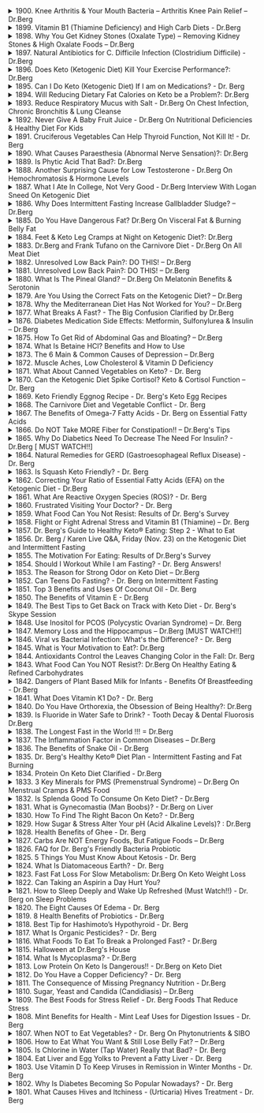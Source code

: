 <details>
<summary>1900. Knee Arthritis & Your Mouth Bacteria – Arthritis Knee Pain Relief – Dr.Berg</summary><br>

<a href="https://www.youtube.com/watch?v=036aZsG-5OI" target="_blank">
    <img src="https://img.youtube.com/vi/036aZsG-5OI/maxresdefault.jpg" alt="[Youtube]" width="200">
</a>


</details>

<details>
<summary>1899. Vitamin B1 (Thiamine Deficiency) and High Carb Diets - Dr.Berg</summary><br>

<a href="https://www.youtube.com/watch?v=GlpXUIQWBok" target="_blank">
    <img src="https://img.youtube.com/vi/GlpXUIQWBok/maxresdefault.jpg" alt="[Youtube]" width="200">
</a>


</details>

<details>
<summary>1898. Why You Get Kidney Stones (Oxalate Type) – Removing Kidney Stones & High Oxalate Foods – Dr.Berg</summary><br>

<a href="https://www.youtube.com/watch?v=LHn169caXDY" target="_blank">
    <img src="https://img.youtube.com/vi/LHn169caXDY/maxresdefault.jpg" alt="[Youtube]" width="200">
</a>


</details>

<details>
<summary>1897. Natural Antibiotics for C. Difficile Infection (Clostridium Difficile) - Dr.Berg</summary><br>

<a href="https://www.youtube.com/watch?v=4mio_jwXLFs" target="_blank">
    <img src="https://img.youtube.com/vi/4mio_jwXLFs/maxresdefault.jpg" alt="[Youtube]" width="200">
</a>


</details>

<details>
<summary>1896. Does Keto (Ketogenic Diet) Kill Your Exercise Performance?: Dr.Berg</summary><br>

<a href="https://www.youtube.com/watch?v=mEHI1HqnTfo" target="_blank">
    <img src="https://img.youtube.com/vi/mEHI1HqnTfo/maxresdefault.jpg" alt="[Youtube]" width="200">
</a>


</details>

<details>
<summary>1895. Can I Do Keto (Ketogenic Diet) If I am on Medications? - Dr. Berg</summary><br>

<a href="https://www.youtube.com/watch?v=b2cylXlGLsk" target="_blank">
    <img src="https://img.youtube.com/vi/b2cylXlGLsk/maxresdefault.jpg" alt="[Youtube]" width="200">
</a>


</details>

<details>
<summary>1894. Will Reducing Dietary Fat Calories on Keto be a Problem?: Dr.Berg</summary><br>

<a href="https://www.youtube.com/watch?v=VkK78eTcwX8" target="_blank">
    <img src="https://img.youtube.com/vi/VkK78eTcwX8/maxresdefault.jpg" alt="[Youtube]" width="200">
</a>


</details>

<details>
<summary>1893. Reduce Respiratory Mucus with Salt - Dr.Berg On Chest Infection, Chronic Bronchitis & Lung Cleanse</summary><br>

<a href="https://www.youtube.com/watch?v=eC1T6gtzbjA" target="_blank">
    <img src="https://img.youtube.com/vi/eC1T6gtzbjA/maxresdefault.jpg" alt="[Youtube]" width="200">
</a>


</details>

<details>
<summary>1892. Never Give A Baby Fruit Juice - Dr.Berg On Nutritional Deficiencies & Healthy Diet For Kids</summary><br>

<a href="https://www.youtube.com/watch?v=-K786D-4pbU" target="_blank">
    <img src="https://img.youtube.com/vi/-K786D-4pbU/maxresdefault.jpg" alt="[Youtube]" width="200">
</a>


</details>

<details>
<summary>1891. Cruciferous Vegetables Can Help Thyroid Function, Not Kill It! - Dr. Berg</summary><br>

<a href="https://www.youtube.com/watch?v=9r3voh7-OcU" target="_blank">
    <img src="https://img.youtube.com/vi/9r3voh7-OcU/maxresdefault.jpg" alt="[Youtube]" width="200">
</a>


</details>

<details>
<summary>1890. What Causes Paraesthesia (Abnormal Nerve Sensation)?: Dr.Berg</summary><br>

<a href="https://www.youtube.com/watch?v=2o7EpKY4XgU" target="_blank">
    <img src="https://img.youtube.com/vi/2o7EpKY4XgU/maxresdefault.jpg" alt="[Youtube]" width="200">
</a>


</details>

<details>
<summary>1889. Is Phytic Acid That Bad?: Dr.Berg</summary><br>

<a href="https://www.youtube.com/watch?v=WmmghwWpQR4" target="_blank">
    <img src="https://img.youtube.com/vi/WmmghwWpQR4/maxresdefault.jpg" alt="[Youtube]" width="200">
</a>


</details>

<details>
<summary>1888. Another Surprising Cause for Low Testosterone - Dr.Berg On Hemochromatosis & Hormone Levels</summary><br>

<a href="https://www.youtube.com/watch?v=JUkWuGmk_6w" target="_blank">
    <img src="https://img.youtube.com/vi/JUkWuGmk_6w/maxresdefault.jpg" alt="[Youtube]" width="200">
</a>


</details>

<details>
<summary>1887. What I Ate In College, Not Very Good - Dr.Berg Interview With Logan Sneed On Ketogenic Diet</summary><br>

<a href="https://www.youtube.com/watch?v=tkCAm4SbjRE" target="_blank">
    <img src="https://img.youtube.com/vi/tkCAm4SbjRE/maxresdefault.jpg" alt="[Youtube]" width="200">
</a>


</details>

<details>
<summary>1886. Why Does Intermittent Fasting Increase Gallbladder Sludge? – Dr.Berg</summary><br>

<a href="https://www.youtube.com/watch?v=OmjabnAXt5E" target="_blank">
    <img src="https://img.youtube.com/vi/OmjabnAXt5E/maxresdefault.jpg" alt="[Youtube]" width="200">
</a>


</details>

<details>
<summary>1885. Do You Have Dangerous Fat? Dr.Berg On Visceral Fat & Burning Belly Fat</summary><br>

<a href="https://www.youtube.com/watch?v=oKHmHh1xIGQ" target="_blank">
    <img src="https://img.youtube.com/vi/oKHmHh1xIGQ/maxresdefault.jpg" alt="[Youtube]" width="200">
</a>


</details>

<details>
<summary>1884. Feet & Keto Leg Cramps at Night on Ketogenic Diet?: Dr.Berg</summary><br>

<a href="https://www.youtube.com/watch?v=qOyhxTVr5w4" target="_blank">
    <img src="https://img.youtube.com/vi/qOyhxTVr5w4/maxresdefault.jpg" alt="[Youtube]" width="200">
</a>


</details>

<details>
<summary>1883. Dr.Berg and Frank Tufano on the Carnivore Diet - Dr.Berg On All Meat Diet</summary><br>

<a href="https://www.youtube.com/watch?v=4rYe74Ew0zw" target="_blank">
    <img src="https://img.youtube.com/vi/4rYe74Ew0zw/maxresdefault.jpg" alt="[Youtube]" width="200">
</a>


</details>

<details>
<summary>1882. Unresolved Low Back Pain?: DO THIS! – Dr.Berg</summary><br>

<a href="https://www.youtube.com/watch?v=yrGhaJ6jqJk" target="_blank">
    <img src="https://img.youtube.com/vi/yrGhaJ6jqJk/maxresdefault.jpg" alt="[Youtube]" width="200">
</a>


</details>

<details>
<summary>1881. Unresolved Low Back Pain?: DO THIS! – Dr.Berg</summary><br>

<a href="https://www.youtube.com/watch?v=eDIrsV01SLI" target="_blank">
    <img src="https://img.youtube.com/vi/eDIrsV01SLI/maxresdefault.jpg" alt="[Youtube]" width="200">
</a>


</details>

<details>
<summary>1880. What Is The Pineal Gland? – Dr.Berg On Melatonin Benefits & Serotonin</summary><br>

<a href="https://www.youtube.com/watch?v=OSaYls_-h-4" target="_blank">
    <img src="https://img.youtube.com/vi/OSaYls_-h-4/maxresdefault.jpg" alt="[Youtube]" width="200">
</a>


</details>

<details>
<summary>1879. Are You Using the Correct Fats on the Ketogenic Diet? – Dr.Berg</summary><br>

<a href="https://www.youtube.com/watch?v=VlB3K6o5BQo" target="_blank">
    <img src="https://img.youtube.com/vi/VlB3K6o5BQo/maxresdefault.jpg" alt="[Youtube]" width="200">
</a>


</details>

<details>
<summary>1878. Why the Mediterranean Diet Has Not Worked for You? – Dr.Berg</summary><br>

<a href="https://www.youtube.com/watch?v=Xbc7c0w3_Vs" target="_blank">
    <img src="https://img.youtube.com/vi/Xbc7c0w3_Vs/maxresdefault.jpg" alt="[Youtube]" width="200">
</a>


</details>

<details>
<summary>1877. What Breaks A Fast? - The Big Confusion Clarified by Dr.Berg</summary><br>

<a href="https://www.youtube.com/watch?v=9VC7KZg2-ok" target="_blank">
    <img src="https://img.youtube.com/vi/9VC7KZg2-ok/maxresdefault.jpg" alt="[Youtube]" width="200">
</a>


</details>

<details>
<summary>1876. Diabetes Medication Side Effects: Metformin, Sulfonylurea & Insulin – Dr.Berg</summary><br>

<a href="https://www.youtube.com/watch?v=ozbNW8-ZLm4" target="_blank">
    <img src="https://img.youtube.com/vi/ozbNW8-ZLm4/maxresdefault.jpg" alt="[Youtube]" width="200">
</a>


</details>

<details>
<summary>1875. How To Get Rid of Abdominal Gas and Bloating? – Dr.Berg</summary><br>

<a href="https://www.youtube.com/watch?v=WxM1WcdugQ0" target="_blank">
    <img src="https://img.youtube.com/vi/WxM1WcdugQ0/maxresdefault.jpg" alt="[Youtube]" width="200">
</a>


</details>

<details>
<summary>1874. What Is Betaine HCl? Benefits and How to Use</summary><br>

<a href="https://www.youtube.com/watch?v=Jc1y0tfwWlo" target="_blank">
    <img src="https://img.youtube.com/vi/Jc1y0tfwWlo/maxresdefault.jpg" alt="[Youtube]" width="200">
</a>


</details>

<details>
<summary>1873. The 6 Main & Common Causes of Depression – Dr.Berg</summary><br>

<a href="https://www.youtube.com/watch?v=OV5OlaPZ6C4" target="_blank">
    <img src="https://img.youtube.com/vi/OV5OlaPZ6C4/maxresdefault.jpg" alt="[Youtube]" width="200">
</a>


</details>

<details>
<summary>1872. Muscle Aches, Low Cholesterol & Vitamin D Deficiency</summary><br>

<a href="https://www.youtube.com/watch?v=9zTv1d7MQA0" target="_blank">
    <img src="https://img.youtube.com/vi/9zTv1d7MQA0/maxresdefault.jpg" alt="[Youtube]" width="200">
</a>


</details>

<details>
<summary>1871. What About Canned Vegetables on Keto? - Dr. Berg</summary><br>

<a href="https://www.youtube.com/watch?v=ZRnW4sd-4co" target="_blank">
    <img src="https://img.youtube.com/vi/ZRnW4sd-4co/maxresdefault.jpg" alt="[Youtube]" width="200">
</a>


</details>

<details>
<summary>1870. Can the Ketogenic Diet Spike Cortisol? Keto & Cortisol Function – Dr. Berg</summary><br>

<a href="https://www.youtube.com/watch?v=9Vt8I3dtuag" target="_blank">
    <img src="https://img.youtube.com/vi/9Vt8I3dtuag/maxresdefault.jpg" alt="[Youtube]" width="200">
</a>


</details>

<details>
<summary>1869. Keto Friendly Eggnog Recipe - Dr. Berg's Keto Egg Recipes</summary><br>

<a href="https://www.youtube.com/watch?v=9mZj17AdbrE" target="_blank">
    <img src="https://img.youtube.com/vi/9mZj17AdbrE/maxresdefault.jpg" alt="[Youtube]" width="200">
</a>


</details>

<details>
<summary>1868. The Carnivore Diet and Vegetable Conflict - Dr. Berg</summary><br>

<a href="https://www.youtube.com/watch?v=Cngf7Gjo_-g" target="_blank">
    <img src="https://img.youtube.com/vi/Cngf7Gjo_-g/maxresdefault.jpg" alt="[Youtube]" width="200">
</a>


</details>

<details>
<summary>1867. The Benefits of Omega-7 Fatty Acids - Dr. Berg on Essential Fatty Acids</summary><br>

<a href="https://www.youtube.com/watch?v=5PBuZRmB4QQ" target="_blank">
    <img src="https://img.youtube.com/vi/5PBuZRmB4QQ/maxresdefault.jpg" alt="[Youtube]" width="200">
</a>


</details>

<details>
<summary>1866. Do NOT Take MORE Fiber for Constipation!! – Dr.Berg's Tips</summary><br>

<a href="https://www.youtube.com/watch?v=t-jtHOWhAIw" target="_blank">
    <img src="https://img.youtube.com/vi/t-jtHOWhAIw/maxresdefault.jpg" alt="[Youtube]" width="200">
</a>


</details>

<details>
<summary>1865. Why Do Diabetics Need To Decrease The Need For Insulin? - Dr.Berg [ MUST WATCH!!]</summary><br>

<a href="https://www.youtube.com/watch?v=LppIp928SrA" target="_blank">
    <img src="https://img.youtube.com/vi/LppIp928SrA/maxresdefault.jpg" alt="[Youtube]" width="200">
</a>


</details>

<details>
<summary>1864. Natural Remedies for GERD (Gastroesophageal Reflux Disease) - Dr. Berg</summary><br>

<a href="https://www.youtube.com/watch?v=HSNZlFlTMYw" target="_blank">
    <img src="https://img.youtube.com/vi/HSNZlFlTMYw/maxresdefault.jpg" alt="[Youtube]" width="200">
</a>


</details>

<details>
<summary>1863. Is Squash Keto Friendly? - Dr. Berg</summary><br>

<a href="https://www.youtube.com/watch?v=cIhv1l8JuXg" target="_blank">
    <img src="https://img.youtube.com/vi/cIhv1l8JuXg/maxresdefault.jpg" alt="[Youtube]" width="200">
</a>


</details>

<details>
<summary>1862. Correcting Your Ratio of Essential Fatty Acids (EFA) on the Ketogenic Diet - Dr.Berg</summary><br>

<a href="https://www.youtube.com/watch?v=P9cAwvkyReg" target="_blank">
    <img src="https://img.youtube.com/vi/P9cAwvkyReg/maxresdefault.jpg" alt="[Youtube]" width="200">
</a>


</details>

<details>
<summary>1861. What Are Reactive Oxygen Species (ROS)? - Dr. Berg</summary><br>

<a href="https://www.youtube.com/watch?v=gUUsTbeu4LE" target="_blank">
    <img src="https://img.youtube.com/vi/gUUsTbeu4LE/maxresdefault.jpg" alt="[Youtube]" width="200">
</a>


</details>

<details>
<summary>1860. Frustrated Visiting Your Doctor? - Dr. Berg</summary><br>

<a href="https://www.youtube.com/watch?v=Ex2RNOoRNzA" target="_blank">
    <img src="https://img.youtube.com/vi/Ex2RNOoRNzA/maxresdefault.jpg" alt="[Youtube]" width="200">
</a>


</details>

<details>
<summary>1859. What Food Can You Not Resist: Results of Dr. Berg's Survey</summary><br>

<a href="https://www.youtube.com/watch?v=1lO8wmnSzik" target="_blank">
    <img src="https://img.youtube.com/vi/1lO8wmnSzik/maxresdefault.jpg" alt="[Youtube]" width="200">
</a>


</details>

<details>
<summary>1858. Flight or Fight Adrenal Stress and Vitamin B1 (Thiamine) – Dr. Berg</summary><br>

<a href="https://www.youtube.com/watch?v=TFs9EZAUzrE" target="_blank">
    <img src="https://img.youtube.com/vi/TFs9EZAUzrE/maxresdefault.jpg" alt="[Youtube]" width="200">
</a>


</details>

<details>
<summary>1857. Dr. Berg's Guide to Healthy Keto® Eating: Step 2 - What to Eat</summary><br>

<a href="https://www.youtube.com/watch?v=mBqpaAKtnXE" target="_blank">
    <img src="https://img.youtube.com/vi/mBqpaAKtnXE/maxresdefault.jpg" alt="[Youtube]" width="200">
</a>


</details>

<details>
<summary>1856. Dr. Berg / Karen Live Q&A, Friday (Nov. 23) on the Ketogenic Diet and Intermittent Fasting</summary><br>

<a href="https://www.youtube.com/watch?v=OjlXc-UYjPA" target="_blank">
    <img src="https://img.youtube.com/vi/OjlXc-UYjPA/maxresdefault.jpg" alt="[Youtube]" width="200">
</a>


</details>

<details>
<summary>1855. The Motivation For Eating: Results of Dr.Berg's Survey</summary><br>

<a href="https://www.youtube.com/watch?v=M3ZiVmj9oDA" target="_blank">
    <img src="https://img.youtube.com/vi/M3ZiVmj9oDA/maxresdefault.jpg" alt="[Youtube]" width="200">
</a>


</details>

<details>
<summary>1854. Should I Workout While I am Fasting? - Dr. Berg Answers!</summary><br>

<a href="https://www.youtube.com/watch?v=mcKEGv5Wucw" target="_blank">
    <img src="https://img.youtube.com/vi/mcKEGv5Wucw/maxresdefault.jpg" alt="[Youtube]" width="200">
</a>


</details>

<details>
<summary>1853. The Reason for Strong Odor on Keto Diet – Dr.Berg</summary><br>

<a href="https://www.youtube.com/watch?v=uANY0j-UzVs" target="_blank">
    <img src="https://img.youtube.com/vi/uANY0j-UzVs/maxresdefault.jpg" alt="[Youtube]" width="200">
</a>


</details>

<details>
<summary>1852. Can Teens Do Fasting? - Dr. Berg on Intermittent Fasting</summary><br>

<a href="https://www.youtube.com/watch?v=_yvy5-pHjQo" target="_blank">
    <img src="https://img.youtube.com/vi/_yvy5-pHjQo/maxresdefault.jpg" alt="[Youtube]" width="200">
</a>


</details>

<details>
<summary>1851. Top 3 Benefits and Uses Of Coconut Oil - Dr. Berg</summary><br>

<a href="https://www.youtube.com/watch?v=goIfgmQQOKc" target="_blank">
    <img src="https://img.youtube.com/vi/goIfgmQQOKc/maxresdefault.jpg" alt="[Youtube]" width="200">
</a>


</details>

<details>
<summary>1850. The Benefits of Vitamin E - Dr.Berg</summary><br>

<a href="https://www.youtube.com/watch?v=kVWi0hRBbYg" target="_blank">
    <img src="https://img.youtube.com/vi/kVWi0hRBbYg/maxresdefault.jpg" alt="[Youtube]" width="200">
</a>


</details>

<details>
<summary>1849. The Best Tips to Get Back on Track with Keto Diet - Dr. Berg's Skype Session</summary><br>

<a href="https://www.youtube.com/watch?v=4fzJRrLVdWM" target="_blank">
    <img src="https://img.youtube.com/vi/4fzJRrLVdWM/maxresdefault.jpg" alt="[Youtube]" width="200">
</a>


</details>

<details>
<summary>1848. Use Inositol for PCOS (Polycystic Ovarian Syndrome) – Dr. Berg</summary><br>

<a href="https://www.youtube.com/watch?v=JThjAb_i-Nc" target="_blank">
    <img src="https://img.youtube.com/vi/JThjAb_i-Nc/maxresdefault.jpg" alt="[Youtube]" width="200">
</a>


</details>

<details>
<summary>1847. Memory Loss and the Hippocampus – Dr.Berg [MUST WATCH!!]</summary><br>

<a href="https://www.youtube.com/watch?v=9iVFPVTBNaw" target="_blank">
    <img src="https://img.youtube.com/vi/9iVFPVTBNaw/maxresdefault.jpg" alt="[Youtube]" width="200">
</a>


</details>

<details>
<summary>1846. Viral vs Bacterial Infection: What's the Difference? - Dr. Berg</summary><br>

<a href="https://www.youtube.com/watch?v=OMRCaKYthLg" target="_blank">
    <img src="https://img.youtube.com/vi/OMRCaKYthLg/maxresdefault.jpg" alt="[Youtube]" width="200">
</a>


</details>

<details>
<summary>1845. What is Your Motivation to Eat?: Dr.Berg</summary><br>

<a href="https://www.youtube.com/watch?v=feacRxf8vrw" target="_blank">
    <img src="https://img.youtube.com/vi/feacRxf8vrw/maxresdefault.jpg" alt="[Youtube]" width="200">
</a>


</details>

<details>
<summary>1844. Antioxidants Control the Leaves Changing Color in the Fall: Dr. Berg</summary><br>

<a href="https://www.youtube.com/watch?v=-FG6xjiREHc" target="_blank">
    <img src="https://img.youtube.com/vi/-FG6xjiREHc/maxresdefault.jpg" alt="[Youtube]" width="200">
</a>


</details>

<details>
<summary>1843. What Food Can You NOT Resist?: Dr.Berg On Healthy Eating & Refined Carbohydrates</summary><br>

<a href="https://www.youtube.com/watch?v=2Trm34WbAIY" target="_blank">
    <img src="https://img.youtube.com/vi/2Trm34WbAIY/maxresdefault.jpg" alt="[Youtube]" width="200">
</a>


</details>

<details>
<summary>1842. Dangers of Plant Based Milk for Infants - Benefits Of Breastfeeding - Dr.Berg</summary><br>

<a href="https://www.youtube.com/watch?v=wUeTRC2F2J8" target="_blank">
    <img src="https://img.youtube.com/vi/wUeTRC2F2J8/maxresdefault.jpg" alt="[Youtube]" width="200">
</a>


</details>

<details>
<summary>1841. What Does Vitamin K1 Do? - Dr. Berg</summary><br>

<a href="https://www.youtube.com/watch?v=itk_htAckZQ" target="_blank">
    <img src="https://img.youtube.com/vi/itk_htAckZQ/maxresdefault.jpg" alt="[Youtube]" width="200">
</a>


</details>

<details>
<summary>1840. Do You Have Orthorexia, the Obsession of Being Healthy?: Dr.Berg</summary><br>

<a href="https://www.youtube.com/watch?v=pj6NYBUgdYc" target="_blank">
    <img src="https://img.youtube.com/vi/pj6NYBUgdYc/maxresdefault.jpg" alt="[Youtube]" width="200">
</a>


</details>

<details>
<summary>1839. Is Fluoride in Water Safe to Drink? - Tooth Decay & Dental Fluorosis Dr.Berg</summary><br>

<a href="https://www.youtube.com/watch?v=ultcbOkutcQ" target="_blank">
    <img src="https://img.youtube.com/vi/ultcbOkutcQ/maxresdefault.jpg" alt="[Youtube]" width="200">
</a>


</details>

<details>
<summary>1838. The Longest Fast in the World !!! = Dr.Berg</summary><br>

<a href="https://www.youtube.com/watch?v=u0qaaaU9NPU" target="_blank">
    <img src="https://img.youtube.com/vi/u0qaaaU9NPU/maxresdefault.jpg" alt="[Youtube]" width="200">
</a>


</details>

<details>
<summary>1837. The Inflammation Factor in Common Diseases – Dr.Berg</summary><br>

<a href="https://www.youtube.com/watch?v=AHkvagiOE8U" target="_blank">
    <img src="https://img.youtube.com/vi/AHkvagiOE8U/maxresdefault.jpg" alt="[Youtube]" width="200">
</a>


</details>

<details>
<summary>1836. The Benefits of Snake Oil - Dr.Berg</summary><br>

<a href="https://www.youtube.com/watch?v=aBavDwK6jBA" target="_blank">
    <img src="https://img.youtube.com/vi/aBavDwK6jBA/maxresdefault.jpg" alt="[Youtube]" width="200">
</a>


</details>

<details>
<summary>1835. Dr. Berg's Healthy Keto® Diet Plan - Intermittent Fasting and Fat Burning</summary><br>

<a href="https://www.youtube.com/watch?v=vMZfyEy_jpI" target="_blank">
    <img src="https://img.youtube.com/vi/vMZfyEy_jpI/maxresdefault.jpg" alt="[Youtube]" width="200">
</a>


</details>

<details>
<summary>1834. Protein On Keto Diet Clarified - Dr.Berg</summary><br>

<a href="https://www.youtube.com/watch?v=yA8-dsGexyk" target="_blank">
    <img src="https://img.youtube.com/vi/yA8-dsGexyk/maxresdefault.jpg" alt="[Youtube]" width="200">
</a>


</details>

<details>
<summary>1833. 3 Key Minerals for PMS (Premenstrual Syndrome) – Dr.Berg On Menstrual Cramps & PMS Food</summary><br>

<a href="https://www.youtube.com/watch?v=tFp005TDrXY" target="_blank">
    <img src="https://img.youtube.com/vi/tFp005TDrXY/maxresdefault.jpg" alt="[Youtube]" width="200">
</a>


</details>

<details>
<summary>1832. Is Splenda Good To Consume On Keto Diet? - Dr.Berg</summary><br>

<a href="https://www.youtube.com/watch?v=cY6EVoD7vrM" target="_blank">
    <img src="https://img.youtube.com/vi/cY6EVoD7vrM/maxresdefault.jpg" alt="[Youtube]" width="200">
</a>


</details>

<details>
<summary>1831. What is Gynecomastia (Man Boobs)? - Dr.Berg on Liver</summary><br>

<a href="https://www.youtube.com/watch?v=mvHmYmQspNk" target="_blank">
    <img src="https://img.youtube.com/vi/mvHmYmQspNk/maxresdefault.jpg" alt="[Youtube]" width="200">
</a>


</details>

<details>
<summary>1830. How To Find The Right Bacon On Keto? - Dr.Berg</summary><br>

<a href="https://www.youtube.com/watch?v=rQaQUPu7_yM" target="_blank">
    <img src="https://img.youtube.com/vi/rQaQUPu7_yM/maxresdefault.jpg" alt="[Youtube]" width="200">
</a>


</details>

<details>
<summary>1829. How Sugar & Stress Alter Your pH (Acid Alkaline Levels)? : Dr.Berg</summary><br>

<a href="https://www.youtube.com/watch?v=kORcxGHdenw" target="_blank">
    <img src="https://img.youtube.com/vi/kORcxGHdenw/maxresdefault.jpg" alt="[Youtube]" width="200">
</a>


</details>

<details>
<summary>1828. Health Benefits of Ghee - Dr. Berg</summary><br>

<a href="https://www.youtube.com/watch?v=obiIWcF73GE" target="_blank">
    <img src="https://img.youtube.com/vi/obiIWcF73GE/maxresdefault.jpg" alt="[Youtube]" width="200">
</a>


</details>

<details>
<summary>1827. Carbs Are NOT Energy Foods, But Fatigue Foods – Dr.Berg</summary><br>

<a href="https://www.youtube.com/watch?v=np1j4z4sGAM" target="_blank">
    <img src="https://img.youtube.com/vi/np1j4z4sGAM/maxresdefault.jpg" alt="[Youtube]" width="200">
</a>


</details>

<details>
<summary>1826. FAQ for Dr. Berg's Friendly Bacteria Probiotic</summary><br>

<a href="https://www.youtube.com/watch?v=9zYuXDlZCjE" target="_blank">
    <img src="https://img.youtube.com/vi/9zYuXDlZCjE/maxresdefault.jpg" alt="[Youtube]" width="200">
</a>


</details>

<details>
<summary>1825. 5 Things You Must Know About Ketosis - Dr. Berg</summary><br>

<a href="https://www.youtube.com/watch?v=WlbwAc4zI0M" target="_blank">
    <img src="https://img.youtube.com/vi/WlbwAc4zI0M/maxresdefault.jpg" alt="[Youtube]" width="200">
</a>


</details>

<details>
<summary>1824. What Is Diatomaceous Earth? - Dr. Berg</summary><br>

<a href="https://www.youtube.com/watch?v=hgSNOV2mj1U" target="_blank">
    <img src="https://img.youtube.com/vi/hgSNOV2mj1U/maxresdefault.jpg" alt="[Youtube]" width="200">
</a>


</details>

<details>
<summary>1823. Fast Fat Loss For Slow Metabolism: Dr.Berg On Keto Weight Loss</summary><br>

<a href="https://www.youtube.com/watch?v=iDhWIrS0OQ4" target="_blank">
    <img src="https://img.youtube.com/vi/iDhWIrS0OQ4/maxresdefault.jpg" alt="[Youtube]" width="200">
</a>


</details>

<details>
<summary>1822. Can Taking an Aspirin a Day Hurt You?</summary><br>

<a href="https://www.youtube.com/watch?v=YuSV3gdTRB4" target="_blank">
    <img src="https://img.youtube.com/vi/YuSV3gdTRB4/maxresdefault.jpg" alt="[Youtube]" width="200">
</a>


</details>

<details>
<summary>1821. How to Sleep Deeply and Wake Up Refreshed (Must Watch!!) - Dr. Berg on Sleep Problems</summary><br>

<a href="https://www.youtube.com/watch?v=Eu1ldCIdLF0" target="_blank">
    <img src="https://img.youtube.com/vi/Eu1ldCIdLF0/maxresdefault.jpg" alt="[Youtube]" width="200">
</a>


</details>

<details>
<summary>1820. The Eight Causes Of Edema - Dr. Berg</summary><br>

<a href="https://www.youtube.com/watch?v=bZLo_-jXwPw" target="_blank">
    <img src="https://img.youtube.com/vi/bZLo_-jXwPw/maxresdefault.jpg" alt="[Youtube]" width="200">
</a>


</details>

<details>
<summary>1819. 8 Health Benefits of Probiotics - Dr.Berg</summary><br>

<a href="https://www.youtube.com/watch?v=KLk5Kl2d684" target="_blank">
    <img src="https://img.youtube.com/vi/KLk5Kl2d684/maxresdefault.jpg" alt="[Youtube]" width="200">
</a>


</details>

<details>
<summary>1818. Best Tip for Hashimoto’s Hypothyroid - Dr. Berg</summary><br>

<a href="https://www.youtube.com/watch?v=VPoAnO0EcCg" target="_blank">
    <img src="https://img.youtube.com/vi/VPoAnO0EcCg/maxresdefault.jpg" alt="[Youtube]" width="200">
</a>


</details>

<details>
<summary>1817. What Is Organic Pesticides? - Dr. Berg</summary><br>

<a href="https://www.youtube.com/watch?v=ei3AnuzFJww" target="_blank">
    <img src="https://img.youtube.com/vi/ei3AnuzFJww/maxresdefault.jpg" alt="[Youtube]" width="200">
</a>


</details>

<details>
<summary>1816. What Foods To Eat To Break a Prolonged Fast? - Dr.Berg</summary><br>

<a href="https://www.youtube.com/watch?v=vc640AzMJbU" target="_blank">
    <img src="https://img.youtube.com/vi/vc640AzMJbU/maxresdefault.jpg" alt="[Youtube]" width="200">
</a>


</details>

<details>
<summary>1815. Halloween at Dr.Berg's House</summary><br>

<a href="https://www.youtube.com/watch?v=HPpxEQOH8bI" target="_blank">
    <img src="https://img.youtube.com/vi/HPpxEQOH8bI/maxresdefault.jpg" alt="[Youtube]" width="200">
</a>


</details>

<details>
<summary>1814. What Is Mycoplasma? - Dr.Berg</summary><br>

<a href="https://www.youtube.com/watch?v=FvS3EQ4heyA" target="_blank">
    <img src="https://img.youtube.com/vi/FvS3EQ4heyA/maxresdefault.jpg" alt="[Youtube]" width="200">
</a>


</details>

<details>
<summary>1813. Low Protein On Keto Is Dangerous!! - Dr.Berg on Keto Diet</summary><br>

<a href="https://www.youtube.com/watch?v=8trJ_JuY1yw" target="_blank">
    <img src="https://img.youtube.com/vi/8trJ_JuY1yw/maxresdefault.jpg" alt="[Youtube]" width="200">
</a>


</details>

<details>
<summary>1812. Do You Have a Copper Deficiency? - Dr. Berg</summary><br>

<a href="https://www.youtube.com/watch?v=ZxeqP-QLIM8" target="_blank">
    <img src="https://img.youtube.com/vi/ZxeqP-QLIM8/maxresdefault.jpg" alt="[Youtube]" width="200">
</a>


</details>

<details>
<summary>1811. The Consequence of Missing Pregnancy Nutrition - Dr.Berg</summary><br>

<a href="https://www.youtube.com/watch?v=bzXdZfaI2x0" target="_blank">
    <img src="https://img.youtube.com/vi/bzXdZfaI2x0/maxresdefault.jpg" alt="[Youtube]" width="200">
</a>


</details>

<details>
<summary>1810. Sugar, Yeast and Candida (Candidiasis) – Dr.Berg</summary><br>

<a href="https://www.youtube.com/watch?v=UdW6W3Yw12c" target="_blank">
    <img src="https://img.youtube.com/vi/UdW6W3Yw12c/maxresdefault.jpg" alt="[Youtube]" width="200">
</a>


</details>

<details>
<summary>1809. The Best Foods for Stress Relief - Dr. Berg Foods That Reduce Stress</summary><br>

<a href="https://www.youtube.com/watch?v=YTAi62iLvm8" target="_blank">
    <img src="https://img.youtube.com/vi/YTAi62iLvm8/maxresdefault.jpg" alt="[Youtube]" width="200">
</a>


</details>

<details>
<summary>1808. Mint Benefits for Health - Mint Leaf Uses for Digestion Issues - Dr. Berg</summary><br>

<a href="https://www.youtube.com/watch?v=O2CaVLRppNk" target="_blank">
    <img src="https://img.youtube.com/vi/O2CaVLRppNk/maxresdefault.jpg" alt="[Youtube]" width="200">
</a>


</details>

<details>
<summary>1807. When NOT to Eat Vegetables? - Dr. Berg On Phytonutrients & SIBO</summary><br>

<a href="https://www.youtube.com/watch?v=Obg2sITsM-c" target="_blank">
    <img src="https://img.youtube.com/vi/Obg2sITsM-c/maxresdefault.jpg" alt="[Youtube]" width="200">
</a>


</details>

<details>
<summary>1806. How to Eat What You Want & Still Lose Belly Fat? – Dr.Berg</summary><br>

<a href="https://www.youtube.com/watch?v=fh7QySZv4D0" target="_blank">
    <img src="https://img.youtube.com/vi/fh7QySZv4D0/maxresdefault.jpg" alt="[Youtube]" width="200">
</a>


</details>

<details>
<summary>1805. Is Chlorine in Water (Tap Water) Really that Bad? - Dr. Berg</summary><br>

<a href="https://www.youtube.com/watch?v=KxguzOyFxQA" target="_blank">
    <img src="https://img.youtube.com/vi/KxguzOyFxQA/maxresdefault.jpg" alt="[Youtube]" width="200">
</a>


</details>

<details>
<summary>1804. Eat Liver and Egg Yolks to Prevent a Fatty Liver - Dr. Berg</summary><br>

<a href="https://www.youtube.com/watch?v=OEwzcBDNxfw" target="_blank">
    <img src="https://img.youtube.com/vi/OEwzcBDNxfw/maxresdefault.jpg" alt="[Youtube]" width="200">
</a>


</details>

<details>
<summary>1803. Use Vitamin D To Keep Viruses in Remission in Winter Months - Dr. Berg</summary><br>

<a href="https://www.youtube.com/watch?v=qEjWewc2TJY" target="_blank">
    <img src="https://img.youtube.com/vi/qEjWewc2TJY/maxresdefault.jpg" alt="[Youtube]" width="200">
</a>


</details>

<details>
<summary>1802. Why Is Diabetes Becoming So Popular Nowadays? - Dr. Berg</summary><br>

<a href="https://www.youtube.com/watch?v=oR_DiulU6Eo" target="_blank">
    <img src="https://img.youtube.com/vi/oR_DiulU6Eo/maxresdefault.jpg" alt="[Youtube]" width="200">
</a>


</details>

<details>
<summary>1801. What Causes Hives and Itchiness - (Urticaria) Hives Treatment - Dr. Berg</summary><br>

<a href="https://www.youtube.com/watch?v=iEYDr808bPk" target="_blank">
    <img src="https://img.youtube.com/vi/iEYDr808bPk/maxresdefault.jpg" alt="[Youtube]" width="200">
</a>


</details>

